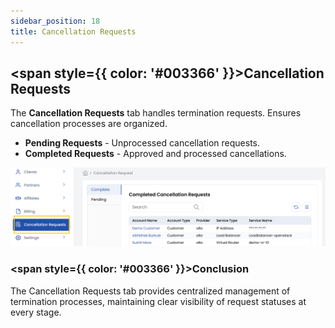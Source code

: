 ```yaml
---
sidebar_position: 18
title: Cancellation Requests
---
```


## <span style={{ color: '#003366' }}>Cancellation Requests</span>

The **Cancellation Requests** tab handles termination requests. Ensures cancellation processes are organized.

- **Pending Requests** - Unprocessed cancellation requests.
- **Completed Requests** - Approved and processed cancellations.

![Cancellation Requests](images/cancel_req.png)

### <span style={{ color: '#003366' }}>Conclusion</span>
The Cancellation Requests tab provides centralized management of termination processes, maintaining clear visibility of request statuses at every stage.